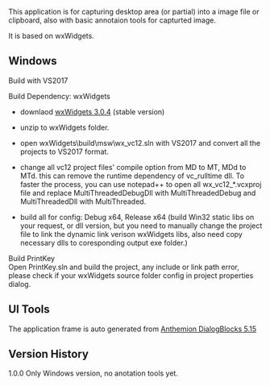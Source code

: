 This application is for capturing desktop area (or partial) into a image file or clipboard, also with basic annotaion tools for capturted image.

It is based on wxWidgets.

Windows
---

Build with VS2017

Build Dependency: wxWidgets  

+ downlaod [wxWidgets 3.0.4](https://github.com/wxWidgets/wxWidgets/releases/download/v3.0.4/wxWidgets-3.0.4.zip) (stable version)

+ unzip to wxWidgets folder.

+ open wxWidgets\build\msw\wx_vc12.sln with VS2017 and convert all the projects to VS2017 format.

+ change all vc12 project files' compile option from MD to MT, MDd to MTd. this can remove the runtime dependency of vc_rulltime dll. To faster the process, you can use notepad++ to open all wx_vc12_*.vcxproj file and replace MultiThreadedDebugDll with MultiThreadedDebug and MultiThreadedDll with MultiThreaded.

+ build all for config: Debug x64, Release x64 (build Win32 static libs on your request, or dll version, but you need to manually change the project file to link the dynamic link verison wxWidgets libs, also need copy necessary dlls to coresponding output exe folder.)

Build PrintKey  
Open PrintKey.sln and build the project, any include or link path error, please check if your wxWidgets source folder config in project properties dialog.

UI Tools
---

The application frame is auto generated from [Anthemion DialogBlocks 5.15](http://www.anthemion.co.uk/dialogblocks/)

Version History
---

1.0.0 Only Windows version, no anotation tools yet.

